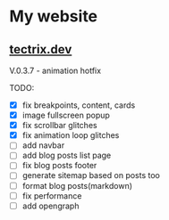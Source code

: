# My website
## [tectrix.dev](https://tectrix.dev)

V.0.3.7 - animation hotfix

TODO:
- [x] fix breakpoints, content, cards
- [x] image fullscreen popup
- [x] fix scrollbar glitches
- [x] fix animation loop glitches
- [ ] add navbar
- [ ] add blog posts list page
- [ ] fix blog posts footer
- [ ] generate sitemap based on posts too
- [ ] format blog posts(markdown)
- [ ] fix performance
- [ ] add opengraph
